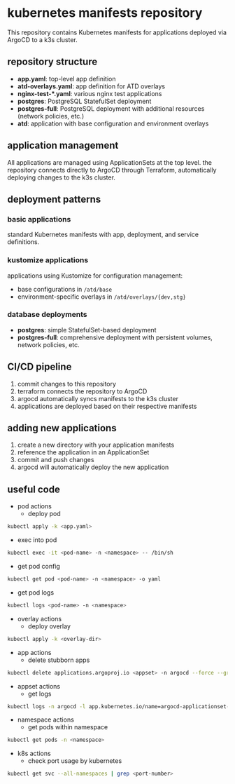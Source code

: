 # kubernetes manifests repository

This repository contains Kubernetes manifests for applications deployed via ArgoCD to a k3s cluster.

## repository structure

- **app.yaml**: top-level app definition
- **atd-overlays.yaml**: app definition for ATD overlays
- **nginx-test-*.yaml**: various nginx test applications
- **postgres**: PostgreSQL StatefulSet deployment
- **postgres-full**: PostgreSQL deployment with additional resources (network policies, etc.)
- **atd**: application with base configuration and environment overlays

## application management

All applications are managed using ApplicationSets at the top level. the repository connects directly to ArgoCD through Terraform, automatically deploying changes to the k3s cluster.

## deployment patterns

### basic applications
standard Kubernetes manifests with app, deployment, and service definitions.

### kustomize applications
applications using Kustomize for configuration management:
- base configurations in `/atd/base`
- environment-specific overlays in `/atd/overlays/{dev,stg}`

### database deployments
- **postgres**: simple StatefulSet-based deployment
- **postgres-full**: comprehensive deployment with persistent volumes, network policies, etc.

## CI/CD pipeline

1. commit changes to this repository
2. terraform connects the repository to ArgoCD
3. argocd automatically syncs manifests to the k3s cluster
4. applications are deployed based on their respective manifests

## adding new applications

1. create a new directory with your application manifests
2. reference the application in an ApplicationSet
3. commit and push changes
4. argocd will automatically deploy the new application

## useful code

- pod actions
  - deploy pod
```bash
kubectl apply -k <app.yaml>
```
  - exec into pod
```bash
kubectl exec -it <pod-name> -n <namespace> -- /bin/sh
```
  - get pod config
```bash
kubectl get pod <pod-name> -n <namespace> -o yaml
```
  - get pod logs
```bash
kubectl logs <pod-name> -n <namespace>
```

- overlay actions
  - deploy overlay
```bash
kubectl apply -k <overlay-dir>
```

- app actions
  - delete stubborn apps
```bash 
kubectl delete applications.argoproj.io <appset> -n argocd --force --grace-period=0
```

- appset actions
  - get logs
```bash
kubectl logs -n argocd -l app.kubernetes.io/name=argocd-applicationset-controller
```

- namespace actions
  - get pods within namespace
```bash
kubectl get pods -n <namespace>
```

- k8s actions
  - check port usage by kubernetes
```bash
kubectl get svc --all-namespaces | grep <port-number>
```